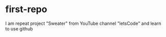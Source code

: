 # first-repo

I am repeat project "Sweater" from YouTube channel "letsCode"
and learn to use github
